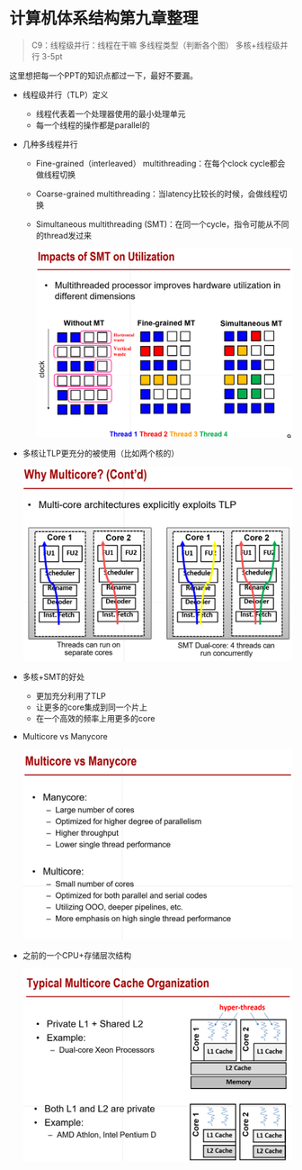 # 计算机体系结构第九章整理

> C9：线程级并行：线程在干嘛 多线程类型（判断各个图） 多核+线程级并行 3-5pt

这里想把每一个PPT的知识点都过一下，最好不要漏。

- 线程级并行（TLP）定义

  - 线程代表着一个处理器使用的最小处理单元
  - 每一个线程的操作都是parallel的

- 几种多线程并行

  - Fine-grained（interleaved） multithreading：在每个clock cycle都会做线程切换

  - Coarse-grained multithreading：当latency比较长的时候，会做线程切换

  - Simultaneous multithreading (SMT)：在同一个cycle，指令可能从不同的thread发过来

    ![image-20231223150842269](pics/9-1.jpg)

- 多核让TLP更充分的被使用（比如两个核的）

  ![image-20231223151339553](pics/9-2.jpg)

  

- 多核+SMT的好处

  - 更加充分利用了TLP
  - 让更多的core集成到同一个片上
  - 在一个高效的频率上用更多的core
  
- Multicore vs Manycore

  ![image-20231223151742551](pics/9-3.jpg)

- 之前的一个CPU+存储层次结构

  ![image-20231223152026008](pics/9-4.jpg)

  

  

  

  

  

